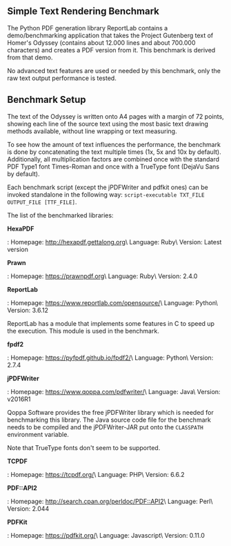 ## Simple Text Rendering Benchmark

The Python PDF generation library ReportLab contains a demo/benchmarking application that takes the
Project Gutenberg text of Homer's Odyssey (contains about 12.000 lines and about 700.000 characters)
and creates a PDF version from it. This benchmark is derived from that demo.

No advanced text features are used or needed by this benchmark, only the raw text output performance
is tested.


## Benchmark Setup

The text of the Odyssey is written onto A4 pages with a margin of 72 points, showing each line of
the source text using the most basic text drawing methods available, without line wrapping or text
measuring.

To see how the amount of text influences the performance, the benchmark is done by concatenating the
text multiple times (1x, 5x and 10x by default). Additionally, all multiplication factors are
combined once with the standard PDF Type1 font Times-Roman and once with a TrueType font (DejaVu
Sans by default).

Each benchmark script (except the jPDFWriter and pdfkit ones) can be invoked standalone in the
following way: `script-executable TXT_FILE OUTPUT_FILE [TTF_FILE]`.

The list of the benchmarked libraries:

**HexaPDF**

: Homepage: <http://hexapdf.gettalong.org>\\
  Language: Ruby\\
  Version: Latest version

**Prawn**

: Homepage: <https://prawnpdf.org>\\
  Language: Ruby\\
  Version: 2.4.0

**ReportLab**

: Homepage: <https://www.reportlab.com/opensource/>\\
  Language: Python\\
  Version: 3.6.12

  ReportLab has a module that implements some features in C to speed up the execution. This module
  is used in the benchmark.

**fpdf2**

: Homepage: <https://pyfpdf.github.io/fpdf2/>\\
  Language: Python\\
  Version: 2.7.4

**jPDFWriter**

: Homepage: <https://www.qoppa.com/pdfwriter/>\\
  Language: Java\\
  Version: v2016R1

  Qoppa Software provides the free jPDFWriter library which is needed for benchmarking this library.
  The Java source code file for the benchmark needs to be compiled and the jPDFWriter-JAR put onto
  the `CLASSPATH` environment variable.

  Note that TrueType fonts don't seem to be supported.

**TCPDF**

: Homepage: <https://tcpdf.org/>\\
  Language: PHP\\
  Version: 6.6.2

**PDF::API2**

: Homepage: <http://search.cpan.org/perldoc/PDF::API2>\\
  Language: Perl\\
  Version: 2.044

**PDFKit**

: Homepage: <https://pdfkit.org/>\\
  Language: Javascript\\
  Version: 0.11.0
